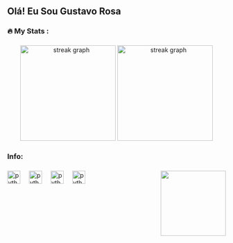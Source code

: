 ## Olá! Eu Sou Gustavo Rosa


###

<h3 align="left">🔥   My Stats :</h3>

###

<div align="center">
  <img src="https://github-readme-stats.vercel.app/api?username=GugaRosa456&theme=blue-green" height="220" alt="streak graph"/>
  
  <img src="https://github-readme-stats.vercel.app/api/top-langs/?username=GugaRosa456&theme=blue-green" height="220" alt="streak graph"/>


  <h3 align="left">Info:</h3>
  
</div>

###

<img align="right" height="150" src="https://media0.giphy.com/media/v1.Y2lkPTc5MGI3NjExaTdvYjg2OGpjNTN0eGQ0Zm1zamloOWN5NnFjNTUxcGVqNXVicDUwdCZlcD12MV9pbnRlcm5hbF9naWZfYnlfaWQmY3Q9Zw/iIqmM5tTjmpOB9mpbn/giphy.gif"  />

###

<div align="left">

  <img src="https://cdn.jsdelivr.net/gh/devicons/devicon/icons/python/python-original.svg" height="30" alt="python logo"  />
  <img width="12" />
  
  <img src="https://icongr.am/devicon/c-original.svg?size=128&color=currentColor" height="30" alt="python logo"  />
  <img width="12" />

   <img src="https://icongr.am/devicon/java-original-wordmark.svg?size=128&color=currentColor" height="30" alt="python logo"  />
  <img width="12" />

   <img src="https://icongr.am/devicon/mysql-original.svg?size=128&color=currentColor" height="30" alt="python logo"  />
  <img width="12" />

##
